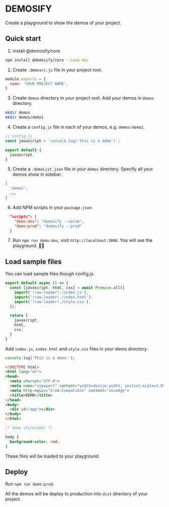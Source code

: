 # DEMOSIFY

Create a playground to show the demos of your project.

## Quick start

1. install @demosify/core

```bash
npm install @demosify/core --save-dev
```

2. Create `.demosrc.js` file in your project root.

```js
module.exports = {
  name: 'YOUR PROJECT NAME',
}
```

3. Create `demos` directory in your project root. Add your demos in `demos` directory.

```bash
mkdir demos
mkdir demos/demo1
```

4. Create a `config.js` file in each of your demos, e.g. `demos/demo1`.

```js
// config.js
const javascript = `console.log('this is a demo')`;

export default {
  javascript,
}
```

5. Create a `.demoList.json` file in your `demos` directory. Specify all your demos show in sidebar. 

```json
[
  "demo1",
  ...
]
```

6. Add NPM scripts in your `package.json`:

```json
  "scripts": {
    "demo:dev": "demosify --serve",
    "demo:prod": "demosify --prod"
  }
```

7. Run `npm run demo:dev`, visit `http://localhost:3000`. You will see the playground. ✌🏻

## Load sample files

You can load sample files though config.js.

```js
export default async () => {
  const [javascript, html, css] = await Promise.all([
    import('!raw-loader!./index.js'),
    import('!raw-loader!./index.html'),
    import('!raw-loader!./style.css'),
  ]);

  return {
    javascript,
    html,
    css,
  }
}
```

Add `index.js`, `index.html` and `style.css` files in your demo directory.

```js
console.log('This is a demo.');
```

```html
<!DOCTYPE html>
<html lang="en">
<head>
  <meta charset="UTF-8">
  <meta name="viewport" content="width=device-width, initial-scale=1.0">
  <meta http-equiv="X-UA-Compatible" content="ie=edge">
  <title>DEMO</title>
</head>
<body>
  <div id="app"></div>
</body>
</html>
```

```css
/* demo stylesheet */

body {
  background-color: red;
}
```

These files will be loaded to your playground.

## Deploy

Run `npm run demo:prod`.

All the demos will be deploy to production into `dist` directory of your project.
